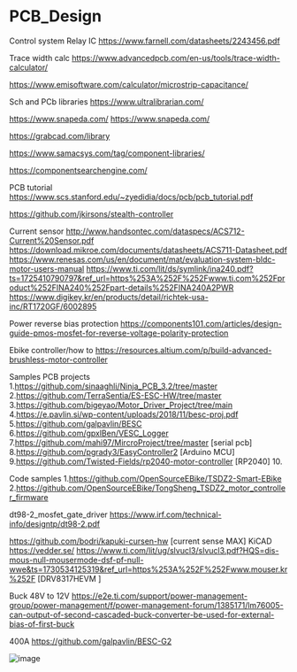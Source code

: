 # PCB_Design

Control system
 Relay IC
https://www.farnell.com/datasheets/2243456.pdf

Trace width calc
https://www.advancedpcb.com/en-us/tools/trace-width-calculator/

https://www.emisoftware.com/calculator/microstrip-capacitance/

Sch and PCb libraries
https://www.ultralibrarian.com/


https://www.snapeda.com/
https://www.snapeda.com/

https://grabcad.com/library

https://www.samacsys.com/tag/component-libraries/

https://componentsearchengine.com/

PCB tutorial
https://www.scs.stanford.edu/~zyedidia/docs/pcb/pcb_tutorial.pdf

https://github.com/jkirsons/stealth-controller

Current sensor
http://www.handsontec.com/dataspecs/ACS712-Current%20Sensor.pdf
https://download.mikroe.com/documents/datasheets/ACS711-Datasheet.pdf
https://www.renesas.com/us/en/document/mat/evaluation-system-bldc-motor-users-manual
https://www.ti.com/lit/ds/symlink/ina240.pdf?ts=1725410790797&ref_url=https%253A%252F%252Fwww.ti.com%252Fproduct%252FINA240%252Fpart-details%252FINA240A2PWR
https://www.digikey.kr/en/products/detail/richtek-usa-inc/RT1720GF/6002895

Power reverse bias protection
https://components101.com/articles/design-guide-pmos-mosfet-for-reverse-voltage-polarity-protection

Ebike controller/how to
https://resources.altium.com/p/build-advanced-brushless-motor-controller

Samples PCB projects
1.https://github.com/sinaaghli/Ninja_PCB_3.2/tree/master
2.https://github.com/TerraSentia/ES-ESC-HW/tree/master
3.https://github.com/bigeyao/Motor_Driver_Project/tree/main
4.https://e.pavlin.si/wp-content/uploads/2018/11/besc-proj.pdf
5.https://github.com/galpavlin/BESC
6.https://github.com/gpxlBen/VESC_Logger
7.https://github.com/mahi97/MircroProject/tree/master [serial pcb]
8.https://github.com/pgrady3/EasyController2 [Arduino MCU]
9.https://github.com/Twisted-Fields/rp2040-motor-controller [RP2040]
10.

Code samples
1.https://github.com/OpenSourceEBike/TSDZ2-Smart-EBike
2.https://github.com/OpenSourceEBike/TongSheng_TSDZ2_motor_controller_firmware

dt98-2_mosfet_gate_driver
https://www.irf.com/technical-info/designtp/dt98-2.pdf

https://github.com/bodri/kapuki-cursen-hw [current sense MAX]
 KiCAD
https://vedder.se/
https://www.ti.com/lit/ug/slvucl3/slvucl3.pdf?HQS=dis-mous-null-mousermode-dsf-pf-null-wwe&ts=1730534125319&ref_url=https%253A%252F%252Fwww.mouser.kr%252F [DRV8317HEVM ]

Buck 48V to 12V
https://e2e.ti.com/support/power-management-group/power-management/f/power-management-forum/1385171/lm76005-can-output-of-second-cascaded-buck-converter-be-used-for-external-bias-of-first-buck

400A
https://github.com/galpavlin/BESC-G2


![image](https://github.com/user-attachments/assets/8063ee26-1615-4930-b172-b120a807b194)

